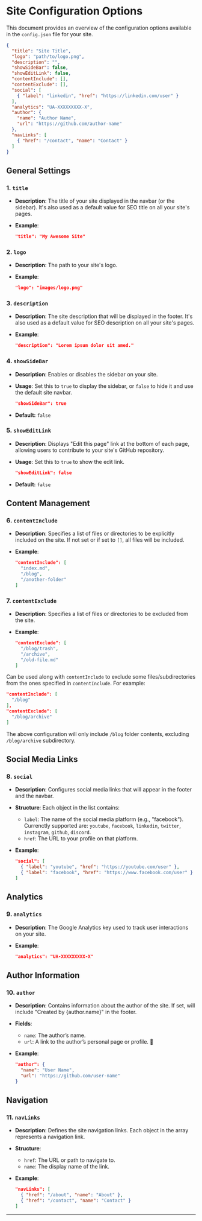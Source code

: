# Site Configuration Options

This document provides an overview of the configuration options available in the `config.json` file for your site.

```json
{
  "title": "Site Title",
  "logo": "path/to/logo.png",
  "description": "",
  "showSideBar": false,
  "showEditLink": false,
  "contentInclude": [],
  "contentExclude": [],
  "social": [
    { "label": "linkedin", "href": "https://linkedin.com/user" }
  ],
  "analytics": "UA-XXXXXXXXX-X",
  "author": {
    "name": "Author Name",
    "url": "https://github.com/author-name"
  },
  "navLinks": [
    { "href": "/contact", "name": "Contact" }
  ]
}
```

## General Settings

### 1. **`title`**

- **Description**: The title of your site displayed in the navbar (or the sidebar). It's also used as a default value for SEO title on all your site's pages.
- **Example**:
  
  ```json
  "title": "My Awesome Site"
  ```

### 2. **`logo`**

- **Description**: The path to your site's logo.
- **Example**:
 
  ```json
  "logo": "images/logo.png"
  ```

### 3. **`description`**

- **Description**: The site description that will be displayed in the footer. It's also used as a default value for SEO description on all your site's pages.
- **Example**:
  
  ```json
  "description": "Lorem ipsum dolor sit amed."
  ```

### 4. **`showSideBar`**

- **Description**: Enables or disables the sidebar on your site.
- **Usage**: Set this to `true` to display the sidebar, or `false` to hide it and use the default site navbar.
  
  ```json
  "showSideBar": true
  ```
- **Default:** `false`

### 5. **`showEditLink`**

- **Description**: Displays "Edit this page" link at the bottom of each page, allowing users to contribute to your site's GitHub repository.
- **Usage**: Set this to `true` to show the edit link.

  ```json
  "showEditLink": false
  ```
- **Default:** `false`

## Content Management

### 6. **`contentInclude`**

- **Description**: Specifies a list of files or directories to be explicitly included on the site. If not set or if set to `[]`, all files will be included.
- **Example**:
  
  ```json
  "contentInclude": [
    "index.md", 
    "/blog", 
    "/another-folder"
  ] 
  ```

### 7. **`contentExclude`**

- **Description**: Specifies a list of files or directories to be excluded from the site.
- **Example**:
  
  ```json
  "contentExclude": [
    "/blog/trash",
    "/archive",
    "/old-file.md"
  ]
  ```

Can be used along with `contentInclude` to exclude some files/subdirectories from the ones specified in `contentInclude`. For example:

  ```json
  "contentInclude": [
    "/blog"
  ],
  "contentExclude": [
    "/blog/archive"
  ]
  ```

The above configuration will only include `/blog` folder contents, excluding `/blog/archive` subdirectory.

## Social Media Links

### 8. **`social`**

- **Description**: Configures social media links that will appear in the footer and the navbar.
- **Structure**: Each object in the list contains:
  - `label`: The name of the social media platform (e.g., "facebook"). Currenctly supported are: `youtube`, `facebook`, `linkedin`, `twitter`, `instagram`, `github`, `discord`.
  - `href`: The URL to your profile on that platform.

- **Example**:

  ```json
  "social": [
    { "label": "youtube", "href": "https://youtube.com/user" },
    { "label": "facebook", "href": "https://www.facebook.com/user" }
  ]
  ```

## Analytics

### 9. **`analytics`**

- **Description**: The Google Analytics key used to track user interactions on your site.
- **Example**:

  ```json
  "analytics": "UA-XXXXXXXXX-X"
  ```

## Author Information

### 10. **`author`**
- **Description**: Contains information about the author of the site. If set, will include "Created by {author.name}" in the footer.
- **Fields**:
  - `name`: The author’s name.
  - `url`: A link to the author’s personal page or profile. 🚧

- **Example**:

  ```json
  "author": {
    "name": "User Name",
    "url": "https://github.com/user-name"
  }
  ```

## Navigation

### 11. **`navLinks`**
- **Description**: Defines the site navigation links. Each object in the array represents a navigation link.
- **Structure**:
  - `href`: The URL or path to navigate to.
  - `name`: The display name of the link.

- **Example**:

  ```json
  "navLinks": [
    { "href": "/about", "name": "About" },
    { "href": "/contact", "name": "Contact" }
  ]
  ```

---
